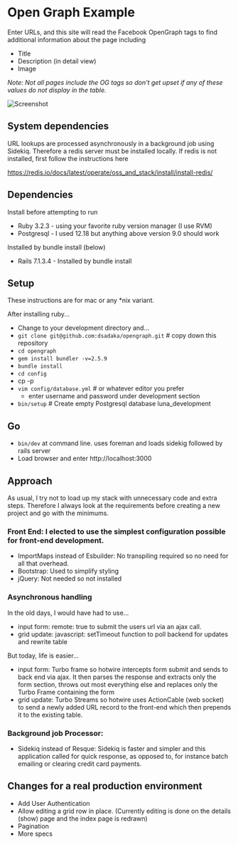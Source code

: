 # Open Graph Example

Enter URLs, and this site will read the Facebook OpenGraph tags to find additional information about the page including
* Title
* Description (in detail view)
* Image 

_Note: Not all pages include the OG tags so don't get upset if any of these values do not display in the table._

![Screenshot](https://website1-screenshots.s3.amazonaws.com/OpenGraphScreenshot.png)

## System dependencies

URL lookups are processed asynchronously in a background job using Sidekiq.  Therefore a redis server must be installed locally.
If redis is not installed, first follow the instructions here

https://redis.io/docs/latest/operate/oss_and_stack/install/install-redis/

## Dependencies

Install before attempting to run
-   Ruby 3.2.3 -  using your favorite ruby version manager (I use RVM)
-   Postgresql - I used 12.18 but anything above version 9.0 should work

Installed by bundle install (below)
-   Rails 7.1.3.4 - Installed by bundle install

## Setup
              
These instructions are for mac or any *nix variant. 

After installing ruby...
  - Change to your development directory and...
  - ```git clone git@github.com:dsadaka/opengraph.git``` # copy down this repository
  - ```cd opengraph```
  - ```gem install bundler -v=2.5.9```
  - ``bundle install``
  - ``cd config``
  - cp -p 
  - ``vim config/database.yml`` # or whatever editor you prefer
    - enter username and password under development section 
  - ```bin/setup``` # Create empty Postgresql database luna_development

## Go

- ``bin/dev`` at command line.  uses foreman and loads sidekig followed by rails server
- Load browser and enter http://localhost:3000


## Approach

As usual, I try not to load up my stack with unnecessary code and extra steps.  Therefore I always look at the requirements before 
creating a new project and go with the minimums.

### Front End: I elected to use the simplest configuration possible for front-end development.  
- ImportMaps instead of Esbuilder: No transpiling required so no need for all that overhead.
- Bootstrap: Used to simplify styling
- jQuery: Not needed so not installed
                                    
### Asynchronous handling
In the old days, I would have had to use...

- input form: remote: true to submit the users url via an ajax call.
- grid update: javascript: setTimeout function to poll backend for updates and rewrite table

But today, life is easier...
- input form: Turbo frame so hotwire intercepts form submit and sends to back end via ajax. It then 
parses the response and extracts only the form section, throws out most everything else and replaces only the 
Turbo Frame containing the form
- grid update: Turbo Streams so hotwire uses ActionCable (web socket) to send a newly added URL record to the front-end
which then prepends it to the existing table.
### Background job Processor:
- Sidekiq instead of Resque: Sidekiq is faster and simpler and this application called for quick response, as opposed to, for instance batch emailing or clearing credit card payments.
                      
## Changes for a real production environment
- Add User Authentication
- Allow editing a grid row in place.  (Currently editing is done on the details (show) page and the index page is redrawn)
- Pagination
- More specs 